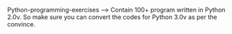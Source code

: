 Python-programming-exercises --> Contain 100+ program written in Python 2.0v. So make sure you can convert the codes for Python 3.0v as per the convince.
